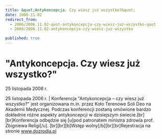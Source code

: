 ```yaml
---
title: &quot;Antykoncepcja. Czy wiesz już wszystko?&quot;
date: 2006-11-02
redirect_from: 
  - 2006/2006.11.02-quot-antykoncepcja-czy-wiesz-juz-wszystko-quot
  - 2006/2006.11.02-antykoncepcja-czy-wiesz-juz-wszystko

published: true
---
```




# &quot;Antykoncepcja. Czy wiesz już wszystko?&quot;

<time>25 listopada 2006 r.</time>

25 listopada 2006 r. | Konferencja "Antykoncepcja &#8211; czy wiesz już wszystko?" jest organizowana m.in. przez Koło Terenowe Soli Deo na Akademii Medycznej. Podczas konferencji zostaną omówione bardzo dokładnie różne aspekty antykoncepcji w dzisiejszym świecie.[br][br]Konferencja odbędzie się [u]pod patronatem ministra zdrowia prof. Zbigniewa Religi[/u]. [br][br][b]Wstęp wolny[/b][br][br]Rejestracja na stronie www.dozrodla.pl

<!--CONTENT FROM OLD SERVER (jos before 2013): 25 listopada 2006 r. | Konferencja "Antykoncepcja &#8211; czy wiesz już wszystko?" jest organizowana m.in. przez Koło Terenowe Soli Deo na Akademii Medycznej. Podczas konferencji zostaną omówione bardzo dokładnie różne aspekty antykoncepcji w dzisiejszym świecie.[br][br]Konferencja odbędzie się [u]pod patronatem ministra zdrowia prof. Zbigniewa Religi[/u]. [br][br][b]Wstęp wolny[/b][br][br]Rejestracja na stronie www.dozrodla.pl
-->

<!--{{json:{"created_date":"2006-11-02 21:26:51","publish_down":"0000-00-00 00:00:00","id":"408"}}}-->